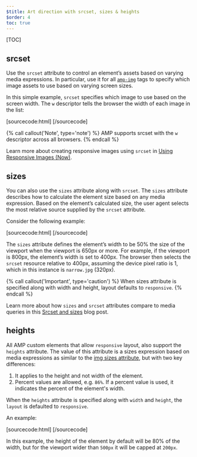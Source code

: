 ```yaml
---
$title: Art direction with srcset, sizes & heights
$order: 4
toc: true
---
```

[TOC]

## srcset

Use the `srcset` attribute to control an element’s assets
based on varying media expressions.
In particular, use it for all [`amp-img`](/docs/reference/amp-img.html) tags
to specify which image assets to use based on varying screen sizes.

In this simple example,
`srcset` specifies which image to use based on the screen width.
The `w` descriptor tells the browser the width
of each image in the list:

[sourcecode:html]
<amp-img
    src="wide.jpg" width="640" height="480"
    srcset="wide.jpg 640w,
           narrow.jpg 320w">
</amp-img>
[/sourcecode]

{% call callout('Note', type='note') %}
AMP supports srcset with the `w` descriptor across all browsers.
{% endcall %}

Learn more about creating responsive images using `srcset`
in [Using Responsive Images (Now)](http://alistapart.com/article/using-responsive-images-now).

## sizes

You can also use the `sizes` attribute along with `srcset`.
The `sizes` attribute describes how to calculate the element size
based on any media expression.
Based on the element’s calculated size,
the user agent selects the most relative source supplied by the `srcset` attribute.

Consider the following example:

[sourcecode:html]
<amp-img
    src="wide.jpg" width="640" height="480"
    srcset="wide.jpg 640w,
           narrow.jpg 320w"
    sizes="(min-width: 650px) 50vw, 100vw">
</amp-img>
[/sourcecode]

The `sizes` attribute defines the element’s width to be 50% the size of the viewport
when the viewport is 650px or more.
For example, if the viewport is 800px,
the element’s width is set to 400px.
The browser then selects the `srcset` resource relative to 400px,
assuming the device pixel ratio is 1,
which in this instance is `narrow.jpg` (320px).

{% call callout('Important', type='caution') %}
When sizes attribute is specified along with width and height,
layout defaults to `responsive`.
{% endcall %}

Learn more about how `sizes` and `srcset` attributes compare
to media queries in this
[Srcset and sizes](https://ericportis.com/posts/2014/srcset-sizes/) blog post.

## heights

All AMP custom elements that allow `responsive` layout, also support the `heights` attribute.
The value of this attribute is a sizes expression based on media expressions
as similar to the [img sizes attribute](https://developer.mozilla.org/en-US/docs/Web/HTML/Element/img),
but with two key differences:

 1. It applies to the height and not width of the element.
 2. Percent values are allowed, e.g. `86%`. If a percent value is used, it indicates the percent
 of the element's width.

When the `heights` attribute is specified along with `width` and `height`, the `layout` is defaulted to `responsive`.

An example:

[sourcecode:html]
<amp-img src="https://acme.org/image1.png"
    width="320" height="256"
    heights="(min-width:500px) 200px, 80%">
</amp-img>
[/sourcecode]

In this example, the height of the element by default will be 80% of the width, but for the viewport
wider than `500px` it will be capped at `200px`.